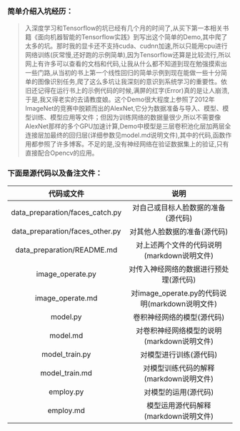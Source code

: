 ﻿
### 简单介绍入坑经历：
>入深度学习和Tensorflow的坑已经有几个月的时间了,从买下第一本相关书籍《面向机器智能的Tensorflow实践》到写出这个简单的Demo,其中爬了太多的坑。那时我的显卡还不支持cuda、cudnn加速,所以只能用cpu进行网络训练(灰常慢,还好跑的示例简单),因为Tensorflow还算是比较流行,所以网上有许多可以查看的文档和代码,让我从什么都不知道到现在勉强摸索出一些门路,从当初的书上第一个线性回归的简单示例到现在能做一些十分简单的图像识别任务,爬了这么多坑让我深刻的意识到系统学习的重要性。依旧还记得在运行书上的示例代码的时候,满屏的红字(Error)真的是让人崩溃,于是,我又得老实的去请教度娘。这个Demo很大程度上参照了2012年ImageNet的竞赛中脱颖而出的AlexNet,它分为数据准备与导入、模型、模型训练、模型应用等文件；但因为训练网络的数据量很少,所以不需要像AlexNet那样的多个GPU加速计算,Demo中模型是三层卷积池化层加两层全连接层加最终的回归层(详细参数见model.md说明文件),其中的代码,函数作用都参照了许多博客。不足的是,没有神经网络在验证数据集上的验证,只有直接配合Opencv的应用。

### 下面是源代码以及备注文件：

|代码或文件|说明|
|:---:|:---:|
|data_preparation/faces_catch.py|对自己或目标人脸数据的准备(源代码)|
|data_preparation/faces_other.py|对其他人脸数据的准备(源代码)|
|data_preparation/README.md|对上述两个文件的代码说明(markdown说明文件)|
|image_operate.py|对传入神经网络的数据进行预处理(源代码)|
|image_operate.md|对image_operate.py的代码说明(markdown说明文件)|
|model.py|卷积神经网络的模型(源代码)|
|model.md|对卷积神经网络模型的说明(markdown说明文件)|
|model_train.py|对模型进行训练(源代码)|
|model_train.md|对模型训练代码的解释(markdown说明文件)|
|employ.py|对模型的运用(源代码)|
|employ.md|模型运用源代码解释(markdown说明文件)|



